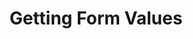 ---
class: 'javascript'
title: 'Getting Form Values'
youtube: 'PzboFBOeazM'
order: 15
length: 296
---